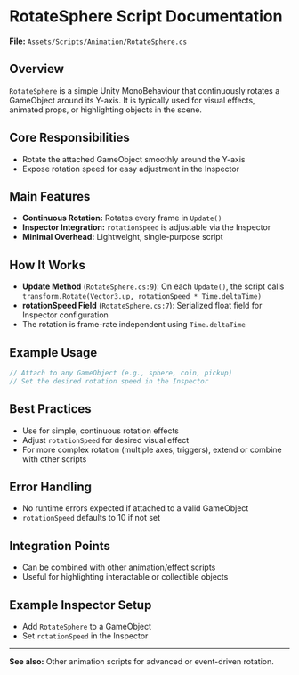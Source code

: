 # RotateSphere Script Documentation

**File:** `Assets/Scripts/Animation/RotateSphere.cs`

## Overview
`RotateSphere` is a simple Unity MonoBehaviour that continuously rotates a GameObject around its Y-axis. It is typically used for visual effects, animated props, or highlighting objects in the scene.

## Core Responsibilities
- Rotate the attached GameObject smoothly around the Y-axis
- Expose rotation speed for easy adjustment in the Inspector

## Main Features
- **Continuous Rotation:** Rotates every frame in `Update()`
- **Inspector Integration:** `rotationSpeed` is adjustable via the Inspector
- **Minimal Overhead:** Lightweight, single-purpose script

## How It Works
- **Update Method** (`RotateSphere.cs:9`): On each `Update()`, the script calls `transform.Rotate(Vector3.up, rotationSpeed * Time.deltaTime)`
- **rotationSpeed Field** (`RotateSphere.cs:7`): Serialized float field for Inspector configuration
- The rotation is frame-rate independent using `Time.deltaTime`

## Example Usage
```csharp
// Attach to any GameObject (e.g., sphere, coin, pickup)
// Set the desired rotation speed in the Inspector
```

## Best Practices
- Use for simple, continuous rotation effects
- Adjust `rotationSpeed` for desired visual effect
- For more complex rotation (multiple axes, triggers), extend or combine with other scripts

## Error Handling
- No runtime errors expected if attached to a valid GameObject
- `rotationSpeed` defaults to 10 if not set

## Integration Points
- Can be combined with other animation/effect scripts
- Useful for highlighting interactable or collectible objects

## Example Inspector Setup
- Add `RotateSphere` to a GameObject
- Set `rotationSpeed` in the Inspector

---
**See also:** Other animation scripts for advanced or event-driven rotation. 